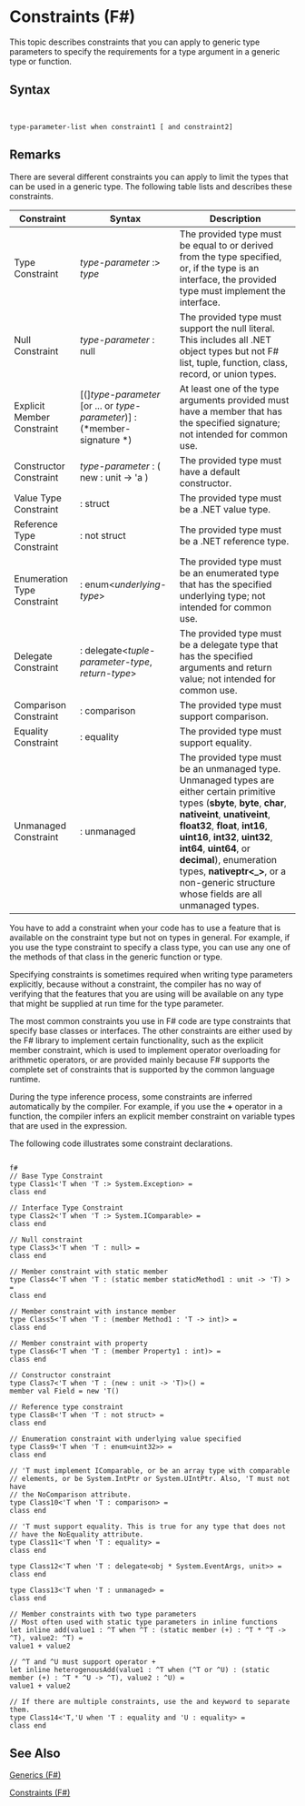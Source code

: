 # Constraints (F#)

This topic describes constraints that you can apply to generic type parameters to specify the requirements for a type argument in a generic type or function.


## Syntax


```


type-parameter-list when constraint1 [ and constraint2]

```



## Remarks
There are several different constraints you can apply to limit the types that can be used in a generic type. The following table lists and describes these constraints.



|Constraint|Syntax|Description|
|----------|------|-----------|
|Type Constraint|*type-parameter* :&gt; *type*|The provided type must be equal to or derived from the type specified, or, if the type is an interface, the provided type must implement the interface.|
|Null Constraint|*type-parameter* : null|The provided type must support the null literal. This includes all .NET object types but not F# list, tuple, function, class, record, or union types.|
|Explicit Member Constraint|[(]*type-parameter* [or ... or *type-parameter*)] : (*member-signature *)|At least one of the type arguments provided must have a member that has the specified signature; not intended for common use.|
|Constructor Constraint|*type-parameter* : ( new : unit -&gt; 'a )|The provided type must have a default constructor.|
|Value Type Constraint|: struct|The provided type must be a .NET value type.|
|Reference Type Constraint|: not struct|The provided type must be a .NET reference type.|
|Enumeration Type Constraint|: enum&lt;*underlying-type*&gt;|The provided type must be an enumerated type that has the specified underlying type; not intended for common use.|
|Delegate Constraint|: delegate&lt;*tuple-parameter-type*, *return-type*&gt;|The provided type must be a delegate type that has the specified arguments and return value; not intended for common use.|
|Comparison Constraint|: comparison|The provided type must support comparison.|
|Equality Constraint|: equality|The provided type must support equality.|
|Unmanaged Constraint|: unmanaged|The provided type must be an unmanaged type. Unmanaged types are either certain primitive types (**sbyte**, **byte**, **char**, **nativeint**, **unativeint**, **float32**, **float**, **int16**, **uint16**, **int32**, **uint32**, **int64**, **uint64**, or **decimal**), enumeration types, **nativeptr&lt;_&gt;**, or a non-generic structure whose fields are all unmanaged types.|
You have to add a constraint when your code has to use a feature that is available on the constraint type but not on types in general. For example, if you use the type constraint to specify a class type, you can use any one of the methods of that class in the generic function or type.

Specifying constraints is sometimes required when writing type parameters explicitly, because without a constraint, the compiler has no way of verifying that the features that you are using will be available on any type that might be supplied at run time for the type parameter.

The most common constraints you use in F# code are type constraints that specify base classes or interfaces. The other constraints are either used by the F# library to implement certain functionality, such as the explicit member constraint, which is used to implement operator overloading for arithmetic operators, or are provided mainly because F# supports the complete set of constraints that is supported by the common language runtime.

During the type inference process, some constraints are inferred automatically by the compiler. For example, if you use the **+** operator in a function, the compiler infers an explicit member constraint on variable types that are used in the expression.

The following code illustrates some constraint declarations.



```

f#
// Base Type Constraint
type Class1<'T when 'T :> System.Exception> =
class end

// Interface Type Constraint
type Class2<'T when 'T :> System.IComparable> = 
class end

// Null constraint
type Class3<'T when 'T : null> =
class end

// Member constraint with static member
type Class4<'T when 'T : (static member staticMethod1 : unit -> 'T) > =
class end

// Member constraint with instance member
type Class5<'T when 'T : (member Method1 : 'T -> int)> =
class end

// Member constraint with property
type Class6<'T when 'T : (member Property1 : int)> =
class end

// Constructor constraint
type Class7<'T when 'T : (new : unit -> 'T)>() =
member val Field = new 'T()

// Reference type constraint
type Class8<'T when 'T : not struct> =
class end

// Enumeration constraint with underlying value specified
type Class9<'T when 'T : enum<uint32>> =
class end

// 'T must implement IComparable, or be an array type with comparable
// elements, or be System.IntPtr or System.UIntPtr. Also, 'T must not have
// the NoComparison attribute.
type Class10<'T when 'T : comparison> =
class end

// 'T must support equality. This is true for any type that does not
// have the NoEquality attribute.
type Class11<'T when 'T : equality> =
class end

type Class12<'T when 'T : delegate<obj * System.EventArgs, unit>> =
class end

type Class13<'T when 'T : unmanaged> =
class end

// Member constraints with two type parameters
// Most often used with static type parameters in inline functions
let inline add(value1 : ^T when ^T : (static member (+) : ^T * ^T -> ^T), value2: ^T) =
value1 + value2

// ^T and ^U must support operator +
let inline heterogenousAdd(value1 : ^T when (^T or ^U) : (static member (+) : ^T * ^U -> ^T), value2 : ^U) =
value1 + value2

// If there are multiple constraints, use the and keyword to separate them.
type Class14<'T,'U when 'T : equality and 'U : equality> =
class end

```



## See Also
[Generics &#40;F&#35;&#41;](Generics+%28FSharp%29.md)

[Constraints &#40;F&#35;&#41;](Constraints+%28FSharp%29.md)

